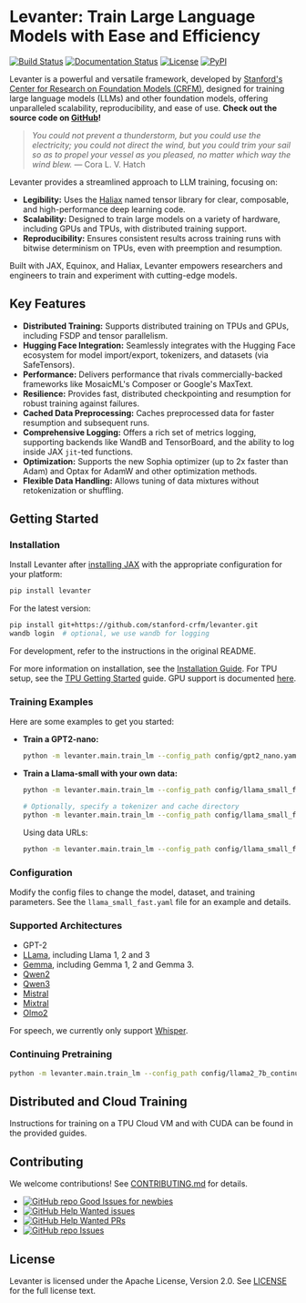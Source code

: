# Levanter: Train Large Language Models with Ease and Efficiency

[![Build Status](https://img.shields.io/github/actions/workflow/status/stanford-crfm/levanter/run_tests.yaml?branch=main)](https://github.com/stanford-crfm/levanter/actions?query=branch%3Amain++)
[![Documentation Status](https://readthedocs.org/projects/levanter/badge/?version=latest)](https://levanter.readthedocs.io/en/latest/)
[![License](https://img.shields.io/github/license/stanford-crfm/levanter?color=blue)](https://github.com/stanford-crfm/levanter/blob/main/LICENSE)
[![PyPI](https://img.shields.io/pypi/v/levanter?color=blue)](https://pypi.org/project/levanter/)

Levanter is a powerful and versatile framework, developed by [Stanford's Center for Research on Foundation Models (CRFM)](https://crfm.stanford.edu/), designed for training large language models (LLMs) and other foundation models, offering unparalleled scalability, reproducibility, and ease of use.  **Check out the source code on [GitHub](https://github.com/stanford-crfm/levanter)!**

> *You could not prevent a thunderstorm, but you could use the electricity; you could not direct the wind, but you could trim your sail so as to propel your vessel as you pleased, no matter which way the wind blew.*
> — Cora L. V. Hatch

Levanter provides a streamlined approach to LLM training, focusing on:

*   **Legibility:** Uses the [Haliax](https://github.com/stanford-crfm/haliax) named tensor library for clear, composable, and high-performance deep learning code.
*   **Scalability:** Designed to train large models on a variety of hardware, including GPUs and TPUs, with distributed training support.
*   **Reproducibility:** Ensures consistent results across training runs with bitwise determinism on TPUs, even with preemption and resumption.

Built with JAX, Equinox, and Haliax, Levanter empowers researchers and engineers to train and experiment with cutting-edge models.

## Key Features

*   **Distributed Training:** Supports distributed training on TPUs and GPUs, including FSDP and tensor parallelism.
*   **Hugging Face Integration:** Seamlessly integrates with the Hugging Face ecosystem for model import/export, tokenizers, and datasets (via SafeTensors).
*   **Performance:** Delivers performance that rivals commercially-backed frameworks like MosaicML's Composer or Google's MaxText.
*   **Resilience:** Provides fast, distributed checkpointing and resumption for robust training against failures.
*   **Cached Data Preprocessing:** Caches preprocessed data for faster resumption and subsequent runs.
*   **Comprehensive Logging:** Offers a rich set of metrics logging, supporting backends like WandB and TensorBoard, and the ability to log inside JAX `jit`-ted functions.
*   **Optimization:**  Supports the new Sophia optimizer (up to 2x faster than Adam) and Optax for AdamW and other optimization methods.
*   **Flexible Data Handling:** Allows tuning of data mixtures without retokenization or shuffling.

## Getting Started

### Installation

Install Levanter after [installing JAX](https://github.com/google/jax/blob/main/README.md#installation) with the appropriate configuration
for your platform:

```bash
pip install levanter
```

For the latest version:

```bash
pip install git+https://github.com/stanford-crfm/levanter.git
wandb login  # optional, we use wandb for logging
```

For development, refer to the instructions in the original README.

For more information on installation, see the [Installation Guide](docs/Installation.md).  For TPU setup, see the [TPU Getting Started](docs/Getting-Started-TPU-VM.md) guide. GPU support is documented [here](docs/Getting-Started-GPU.md).

### Training Examples

Here are some examples to get you started:

*   **Train a GPT2-nano:**

    ```bash
    python -m levanter.main.train_lm --config_path config/gpt2_nano.yaml
    ```

*   **Train a Llama-small with your own data:**

    ```bash
    python -m levanter.main.train_lm --config_path config/llama_small_fast.yaml --data.id openwebtext

    # Optionally, specify a tokenizer and cache directory
    python -m levanter.main.train_lm --config_path config/llama_small_fast.yaml --data.id openwebtext --data.tokenizer "NousResearch/Llama-2-7b-hf" --data.cache_dir "gs://path/to/cache/dir"
    ```

    Using data URLs:

    ```bash
    python -m levanter.main.train_lm --config_path config/llama_small_fast.yaml --data.train_urls ["https://path/to/train/data_*.jsonl.gz"] --data.validation_urls ["https://path/to/val/data_*.jsonl.gz"]
    ```

### Configuration

Modify the config files to change the model, dataset, and training parameters.  See the `llama_small_fast.yaml` file for an example and details.

### Supported Architectures

*   GPT-2
*   [LLama](https://ai.meta.com/llama/), including Llama 1, 2 and 3
*   [Gemma](https://ai.google.dev/gemma), including Gemma 1, 2 and Gemma 3.
*   [Qwen2](https://huggingface.co/Qwen/Qwen2.5-7B)
*   [Qwen3](https://huggingface.co/Qwen/Qwen3-8B)
*   [Mistral](https://huggingface.co/mistralai/Mistral-7B-Instruct-v0.3)
*   [Mixtral](https://huggingface.co/mistralai/Mixtral-8x7B-Instruct-v0.1)
*   [Olmo2](https://huggingface.co/allenai/Olmo-2-1124-7B)

For speech, we currently only support [Whisper](https://huggingface.co/openai/whisper-large-v3).

### Continuing Pretraining

```bash
python -m levanter.main.train_lm --config_path config/llama2_7b_continued.yaml
```

## Distributed and Cloud Training

Instructions for training on a TPU Cloud VM and with CUDA can be found in the provided guides.

## Contributing

We welcome contributions! See [CONTRIBUTING.md](CONTRIBUTING.md) for details.

*   [![GitHub repo Good Issues for newbies](https://img.shields.io/github/issues/stanford-crfm/levanter/good%20first%20issue?style=flat&logo=github&logoColor=green&label=Good%20First%20issues)](https://github.com/stanford-crfm/levanter/issues?q=is%3Aopen+is%3Aissue+label%3A%22good+first+issue%22)
*   [![GitHub Help Wanted issues](https://img.shields.io/github/issues/stanford-crfm/levanter/help%20wanted?style=flat&logo=github&logoColor=b545d1&label=%22Help%20Wanted%22%20issues)](https://github.com/stanford-crfm/levanter/issues?q=is%3Aopen+is%3Aissue+label%3A%22help+wanted%22)
*   [![GitHub Help Wanted PRs](https://img.shields.io/github/issues-pr/stanford-crfm/levanter/help%20wanted?style=flat&logo=github&logoColor=b545d1&label=%22Help%20Wanted%22%20PRs)](https://github.com/stanford-crfm/levanter/pulls?q=is%3Aopen+is%3Aissue+label%3A%22help+wanted%22)
*   [![GitHub repo Issues](https://img.shields.io/github/issues/stanford-crfm/levanter?style=flat&logo=github&logoColor=red&label=Issues)](https://github.com/stanford-crfm/levanter/issues?q=is%3Aopen)

## License

Levanter is licensed under the Apache License, Version 2.0. See [LICENSE](LICENSE) for the full license text.